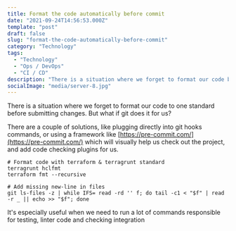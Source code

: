 ```yaml
---
title: Format the code automatically before commit
date: "2021-09-24T14:56:53.000Z"
template: "post"
draft: false
slug: "format-the-code-automatically-before-commit"
category: "Technology"
tags:
  - "Technology"
  - "Ops / DevOps"
  - "CI / CD"
description: "There is a situation where we forget to format our code before submitting changes. But what if git does it for us?"
socialImage: "media/server-8.jpg"
---
```

There is a situation where we forget to format our code to one standard before submitting changes. But what if git does it for us?

There are a couple of solutions, like plugging directly into git hooks commands, or using a framework like [https://pre-commit.com/](https://pre-commit.com/) which will visually help us check out the project, and add code checking plugins for us.

```shell
# Format code with terraform & terragrunt standard
terragrunt hclfmt
terraform fmt --recursive

# Add missing new-line in files
git ls-files -z | while IFS= read -rd '' f; do tail -c1 < "$f" | read -r _ || echo >> "$f"; done
```

It's especially useful when we need to run a lot of commands responsible for testing, linter code and checking integration
